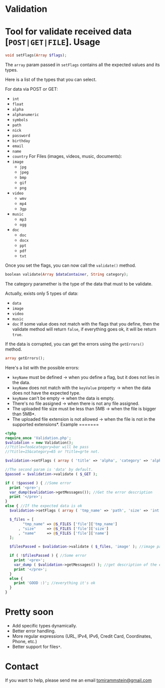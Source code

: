 Validation
==========
Tool for validate received data [```POST|GET|FILE```].
Usage
=====
`````php
void setFlags(Array $flags);
`````
The ```array``` param passed in ```setFlags``` contains all the expected values and its types.

Here is a list of the types that you can select.

For data via POST or GET:
- ```int```
- ```float```
- ```alpha```
- ```alphanumeric```
- ```symbols```
- ```path```
- ```nick```
- ```password```
- ```birthday```
- ```email```
- ```name```
- ```country```
For Files (images, videos, music, documents):
- ```image```
  - ```jpg```
  - ```jpeg```
  - ```bmp```
  - ```gif```
  - ```png```
- ```video```
  - ```wmv```
  - ```mp4```
  - ```3gp```
- ```music```
  - ```mp3```
  - ```ogg```
- ```doc```
  - ```doc```
  - ```docx```
  - ```ppt```
  - ```pdf```
  - ```txt```

Once you set the flags, you can now call the ```validate()``` method.

`````php
boolean validate(Array $dataContainer, String category);
`````

The category paramether is the type of the data that must to be validate.

Actually, exists only 5 types of data:
- ```data```
- ```image```
- ```video```
- ```music```
- ```doc```
If some value does not match with the flags that you define, then the validate method will return ```false```, if everything goes ok, it will be return ```true```.

If the data is corrupted, you can get the errors using the ```getErrors()``` method.

`````php
array getErrors();
`````
Here's a list with the possible errors:
- ```keyName``` must be defined -> when you define a flag, but it does not lies in the data.
- ```keyName``` does not match with the ```keyValue``` property -> when the data does not have the expected type.
- ```keyName``` can't be empty -> when the data is empty.
- There's no file assigned -> when there is not any file assigned.
- The uploaded file size must be less than 5MB -> when the file is bigger than 5MB*.
- The uploaded file extension is not allowed -> when the file is not in the supported extensions*.
Example
=======
`````php
<?php
require_once 'Validation.php';
$validation = new Validation();
//?title=foo&category=bar will be pass
//?title=15&category=65 or ?title=grte not.

$validation->setFlags ( array ( 'title' => 'alpha', 'category' => 'alpha') ); //data

//The second param is 'data' by default.
$passed = $validation->validate ( $_GET );

if ( !$passed ) { //Some error 
  print '<pre>';
  var_dump($validation->getMessages()); //Get the error description
  print '</pre>';
}
else { //If the expected data is ok
  $validation->setFlags ( array ( 'tmp_name' => 'path', 'size' => 'int', 'name' => 'path' ) ); //file

  $_files = [
        "tmp_name" => @$_FILES ['file']['tmp_name']
      , "size"     => @$_FILES ['file']['size']
      , "name"     => @$_FILES ['file']['name']
  ];

  $filesPassed = $validation->validate ( $_files, 'image' ); //image param to validate an image object

  if ( !$filesPassed ) { //Some error
    print '<pre>';
    var_dump ( $validation->getMessages() ); //get description of the errors
    print '</pre>';
  }
  else {
    print 'GOOD :)'; //everything it's ok
  }
}
`````

Pretty soon
===========
- Add specific types dynamically.
- Better error handling.
- More regular expressions (URL, IPv4, IPv6, Credit Card, Coordinates, Phone, etc.)
- Better support for files```*```.

Contact
=======
If you want to help, please send me an email tomirammstein@gmail.com
